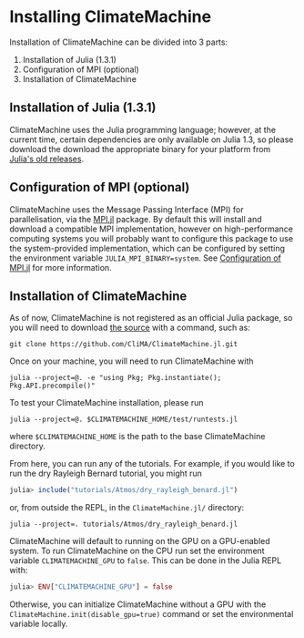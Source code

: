 # Installing ClimateMachine

Installation of ClimateMachine can be divided into 3 parts:

1. Installation of Julia (1.3.1)
2. Configuration of MPI (optional)
3. Installation of ClimateMachine

## Installation of Julia (1.3.1)

ClimateMachine uses the Julia programming language; however, at the current time, certain dependencies are only available on Julia 1.3, so please download the download the appropriate binary for your platform from [Julia's old releases](https://julialang.org/downloads/oldreleases/#v131_dec_30_2019).

## Configuration of MPI (optional)

ClimateMachine uses the Message Passing Interface (MPI) for parallelisation, via the [MPI.jl](https://github.com/JuliaParallel/MPI.jl) package. By default this will install and download a compatible MPI implementation, however on high-performance computing systems you will probably want to configure this package to use the system-provided implementation, which can be configured by setting the environment variable `JULIA_MPI_BINARY=system`. See [Configuration of MPI.jl](https://juliaparallel.github.io/MPI.jl/stable/configuration/) for more information.

## Installation of ClimateMachine

As of now, ClimateMachine is not registered as an official Julia package, so you will need to download [the source](https://github.com/CliMA/ClimateMachine.jl.git) with a command, such as:

```
git clone https://github.com/CliMA/ClimateMachine.jl.git
```

Once on your machine, you will need to run ClimateMachine with
```
julia --project=@. -e "using Pkg; Pkg.instantiate(); Pkg.API.precompile()"
```
To test your ClimateMachine installation, please run
```
julia --project=@. $CLIMATEMACHINE_HOME/test/runtests.jl
```
where `$CLIMATEMACHINE_HOME` is the path to the base ClimateMachine directory.

From here, you can run any of the tutorials.
For example, if you would like to run the dry Rayleigh Bernard tutorial, you might run

```julia
julia> include("tutorials/Atmos/dry_rayleigh_benard.jl")
```

or, from outside the REPL, in the `ClimateMachine.jl/` directory:

```
julia --project=. tutorials/Atmos/dry_rayleigh_benard.jl
```

ClimateMachine will default to running on the GPU on a GPU-enabled system.
To run ClimateMachine on the CPU run set the environment variable `CLIMATEMACHINE_GPU` to `false`.
This can be done in the Julia REPL with:

```julia
julia> ENV["CLIMATEMACHINE_GPU"] = false
```

Otherwise, you can initialize ClimateMachine without a GPU with the `ClimateMachine.init(disable_gpu=true)` command or set the environmental variable locally.
